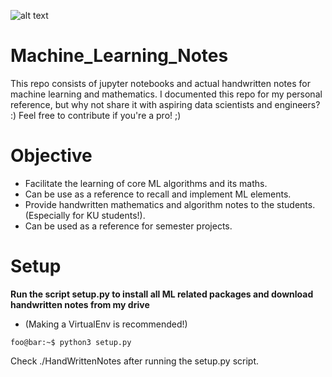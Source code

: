 ![alt text](https://user-images.githubusercontent.com/33256063/108596120-155dc200-73ab-11eb-9331-81fa1b96fb50.png)

# Machine_Learning_Notes
This repo consists of jupyter notebooks and actual handwritten notes for machine learning and mathematics. I documented this repo for my personal reference, but why not share it with aspiring data scientists and engineers? :) Feel free to contribute if you're a pro! ;)

# Objective
* Facilitate the learning of core ML algorithms and its maths.
* Can be use as a reference to recall and implement ML elements. 
* Provide handwritten mathematics and algorithm notes to the students. (Especially for KU students!). 
* Can be used as a reference for semester projects. 

# Setup
**Run the script setup.py to install all ML related packages and download handwritten notes from my drive**
* (Making a VirtualEnv is recommended!)
```console
foo@bar:~$ python3 setup.py
```
Check ./HandWrittenNotes after running the setup.py script. 
